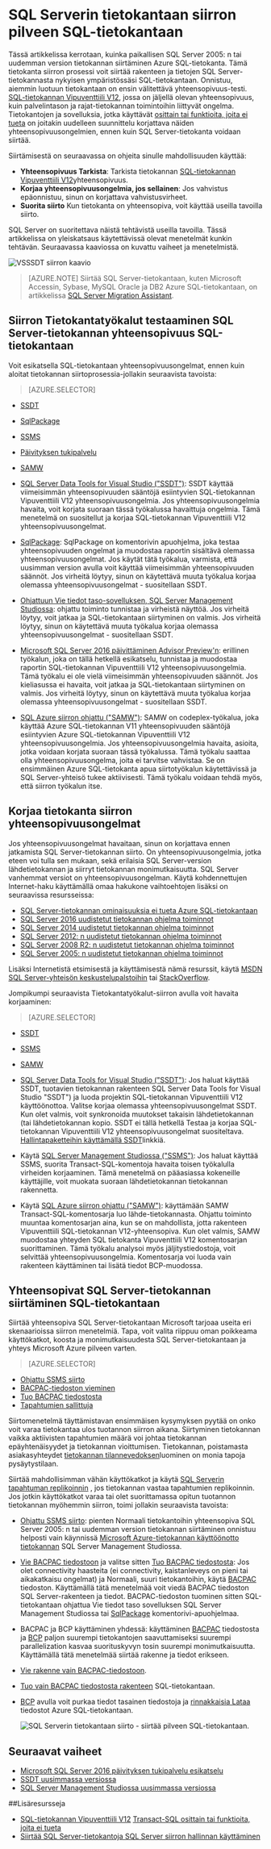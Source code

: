 <properties
   pageTitle="SQL Server-tietokannan siirto SQL-tietokantaan | Microsoft Azure"
   description="Katso, miten paikallisen SQL Serverin tietokantaan siirto Azure SQL-tietokanta pilveen. Testaa yhteensopivuuden ennen tietokannan siirto Tietokantatyökalut siirron avulla."
   keywords="tietokannan siirron, sql server-tietokannan siirron, siirron Tietokantatyökalut, siirrä tietokanta, siirtää sql-tietokantaan"
   services="sql-database"
   documentationCenter=""
   authors="CarlRabeler"
   manager="jhubbard"
   editor=""/>

<tags
   ms.service="sql-database"
   ms.devlang="NA"
   ms.topic="article"
   ms.tgt_pltfrm="NA"
   ms.workload="sqldb-migrate"
   ms.date="08/24/2016"
   ms.author="carlrab"/>

# <a name="sql-server-database-migration-to-sql-database-in-the-cloud"></a>SQL Serverin tietokantaan siirron pilveen SQL-tietokantaan

Tässä artikkelissa kerrotaan, kuinka paikallisen SQL Server 2005: n tai uudemman version tietokannan siirtäminen Azure SQL-tietokanta. Tämä tietokanta siirron prosessi voit siirtää rakenteen ja tietojen SQL Server-tietokannasta nykyisen ympäristössäsi SQL-tietokantaan. Onnistuu, aiemmin luotuun tietokantaan on ensin välitettävä yhteensopivuus-testi. [SQL-tietokannan Vipuventtiili V12](sql-database-v12-whats-new.md), jossa on jäljellä olevan yhteensopivuus, kuin palvelintason ja rajat-tietokannan toimintoihin liittyvät ongelma. Tietokantojen ja sovelluksia, jotka käyttävät [osittain tai funktioita, joita ei tueta](sql-database-transact-sql-information.md) on joitakin uudelleen suunnittelu korjattava näiden yhteensopivuusongelmien, ennen kuin SQL Server-tietokanta voidaan siirtää.

Siirtämisestä on seuraavassa on ohjeita sinulle mahdollisuuden käyttää:

- **Yhteensopivuus Tarkista**: Tarkista tietokannan [SQL-tietokannan Vipuventtiili V12](sql-database-v12-whats-new.md)yhteensopivuus. 
- **Korjaa yhteensopivuusongelmia, jos sellainen**: Jos vahvistus epäonnistuu, sinun on korjattava vahvistusvirheet.  
- **Suorita siirto** Kun tietokanta on yhteensopiva, voit käyttää useilla tavoilla siirto. 

SQL Server on suoritettava näistä tehtävistä useilla tavoilla. Tässä artikkelissa on yleiskatsaus käytettävissä olevat menetelmät kunkin tehtävän. Seuraavassa kaaviossa on kuvattu vaiheet ja menetelmistä.

  ![VSSSDT siirron kaavio](./media/sql-database-cloud-migrate/03VSSSDTDiagram.png)
  
 > [AZURE.NOTE] Siirtää SQL Server-tietokantaan, kuten Microsoft Accessin, Sybase, MySQL Oracle ja DB2 Azure SQL-tietokantaan, on artikkelissa [SQL Server Migration Assistant](http://blogs.msdn.com/b/ssma/).

## <a name="database-migration-tools-test-sql-server-database-compatibility-with-sql-database"></a>Siirron Tietokantatyökalut testaaminen SQL Server-tietokannan yhteensopivuus SQL-tietokantaan

Voit esikatsella SQL-tietokantaan yhteensopivuusongelmat, ennen kuin aloitat tietokannan siirtoprosessia-jollakin seuraavista tavoista:

> [AZURE.SELECTOR]
- [SSDT](sql-database-cloud-migrate-fix-compatibility-issues-ssdt.md)
- [SqlPackage](sql-database-cloud-migrate-determine-compatibility-sqlpackage.md)
- [SSMS](sql-database-cloud-migrate-determine-compatibility-ssms.md)
- [Päivityksen tukipalvelu](http://www.microsoft.com/download/details.aspx?id=48119)
- [SAMW](sql-database-cloud-migrate-fix-compatibility-issues.md)

- [SQL Server Data Tools for Visual Studio ("SSDT")](sql-database-cloud-migrate-fix-compatibility-issues-ssdt.md): SSDT käyttää viimeisimmän yhteensopivuuden sääntöjä esiintyvien SQL-tietokannan Vipuventtiili V12 yhteensopivuusongelmia. Jos yhteensopivuusongelmia havaita, voit korjata suoraan tässä työkalussa havaittuja ongelmia. Tämä menetelmä on suositellut ja korjaa SQL-tietokannan Vipuventtiili V12 yhteensopivuusongelmat. 
- [SqlPackage](sql-database-cloud-migrate-determine-compatibility-sqlpackage.md): SqlPackage on komentorivin apuohjelma, joka testaa yhteensopivuuden ongelmat ja muodostaa raportin sisältävä olemassa yhteensopivuusongelmat. Jos käytät tätä työkalua, varmista, että uusimman version avulla voit käyttää viimeisimmän yhteensopivuuden säännöt. Jos virheitä löytyy, sinun on käytettävä muuta työkalua korjaa olemassa yhteensopivuusongelmat - suositellaan SSDT.  
- [Ohjattuun Vie tiedot taso-sovelluksen, SQL Server Management Studiossa](sql-database-cloud-migrate-determine-compatibility-ssms.md): ohjattu toiminto tunnistaa ja virheistä näyttöä. Jos virheitä löytyy, voit jatkaa ja SQL-tietokantaan siirtyminen on valmis. Jos virheitä löytyy, sinun on käytettävä muuta työkalua korjaa olemassa yhteensopivuusongelmat - suositellaan SSDT.
- [Microsoft SQL Server 2016 päivittäminen Advisor Preview'n](http://www.microsoft.com/download/details.aspx?id=48119): erillinen työkalun, joka on tällä hetkellä esikatselu, tunnistaa ja muodostaa raportin SQL-tietokannan Vipuventtiili V12 yhteensopivuusongelmia. Tämä työkalu ei ole vielä viimeisimmän yhteensopivuuden säännöt. Jos kieliasussa ei havaita, voit jatkaa ja SQL-tietokantaan siirtyminen on valmis. Jos virheitä löytyy, sinun on käytettävä muuta työkalua korjaa olemassa yhteensopivuusongelmat - suositellaan SSDT. 
- [SQL Azure siirron ohjattu ("SAMW")](sql-database-cloud-migrate-fix-compatibility-issues.md): SAMW on codeplex-työkalua, joka käyttää Azure SQL-tietokannan V11 yhteensopivuuden sääntöjä esiintyvien Azure SQL-tietokannan Vipuventtiili V12 yhteensopivuusongelmia. Jos yhteensopivuusongelmia havaita, asioita, jotka voidaan korjata suoraan tässä työkalussa. Tämä työkalu saattaa olla yhteensopivuusongelma, joita ei tarvitse vahvistaa. Se on ensimmäinen Azure SQL-tietokanta apua siirtotyökalun käytettävissä ja SQL Server-yhteisö tukee aktiivisesti. Tämä työkalu voidaan tehdä myös, että siirron työkalun itse. 

## <a name="fix-database-migration-compatibility-issues"></a>Korjaa tietokanta siirron yhteensopivuusongelmat

Jos yhteensopivuusongelmat havaitaan, sinun on korjattava ennen jatkamista SQL Server-tietokannan siirto. On yhteensopivuusongelmia, jotka eteen voi tulla sen mukaan, sekä erilaisia SQL Server-version lähdetietokannan ja siirryt tietokannan monimutkaisuutta. SQL Server vanhemmat versiot on yhteensopivuusongelman. Käytä kohdennettujen Internet-haku käyttämällä omaa hakukone vaihtoehtojen lisäksi on seuraavissa resursseissa:

- [SQL Server-tietokannan ominaisuuksia ei tueta Azure SQL-tietokantaan](sql-database-transact-sql-information.md)
- [SQL Server 2016 uudistetut tietokannan ohjelma toiminnot](https://msdn.microsoft.com/library/ms144262%28v=sql.130%29)
- [SQL Server 2014 uudistetut tietokannan ohjelma toiminnot](https://msdn.microsoft.com/library/ms144262%28v=sql.120%29)
- [SQL Server 2012: n uudistetut tietokannan ohjelma toiminnot](https://msdn.microsoft.com/library/ms144262%28v=sql.110%29)
- [SQL Server 2008 R2: n uudistetut tietokannan ohjelma toiminnot](https://msdn.microsoft.com/library/ms144262%28v=sql.105%29)
- [SQL Server 2005: n uudistetut tietokannan ohjelma toiminnot](https://msdn.microsoft.com/library/ms144262%28v=sql.90%29)

Lisäksi Internetistä etsimisestä ja käyttämisestä nämä resurssit, käytä [MSDN SQL Server-yhteisön keskustelupalstoihin](https://social.msdn.microsoft.com/Forums/sqlserver/home?category=sqlserver) tai [StackOverflow](http://stackoverflow.com/).

Jompikumpi seuraavista Tietokantatyökalut-siirron avulla voit havaita korjaaminen:

> [AZURE.SELECTOR]
- [SSDT](sql-database-cloud-migrate-fix-compatibility-issues-ssdt.md)
- [SSMS](sql-database-cloud-migrate-fix-compatibility-issues-ssms.md)
- [SAMW](sql-database-cloud-migrate-fix-compatibility-issues.md)

- [SQL Server Data Tools for Visual Studio ("SSDT")](sql-database-cloud-migrate-fix-compatibility-issues-ssdt.md): Jos haluat käyttää SSDT, tuotavien tietokannan rakenteen SQL Server Data Tools for Visual Studio "SSDT") ja luoda projektin SQL-tietokannan Vipuventtiili V12 käyttöönottoa. Valitse korjaa olemassa yhteensopivuusongelmat SSDT. Kun olet valmis, voit synkronoida muutokset takaisin lähdetietokannan (tai lähdetietokannan kopio. SSDT ei tällä hetkellä Testaa ja korjaa SQL-tietokannan Vipuventtiili V12 yhteensopivuusongelmat suositeltava. [Hallintapaketteihin käyttämällä SSDT](sql-database-cloud-migrate-fix-compatibility-issues-ssdt.md)linkkiä.
- Käytä [SQL Server Management Studiossa ("SSMS")](sql-database-cloud-migrate-fix-compatibility-issues-ssms.md): Jos haluat käyttää SSMS, suorita Transact-SQL-komentoja havaita toisen työkalulla virheiden korjaaminen. Tämä menetelmä on pääasiassa kokeneille käyttäjille, voit muokata suoraan lähdetietokannan tietokannan rakennetta. 
- Käytä [SQL Azure siirron ohjattu ("SAMW")](sql-database-cloud-migrate-fix-compatibility-issues.md): käyttämään SAMW Transact-SQL-komentosarja luo lähde-tietokannasta. Ohjattu toiminto muuntaa komentosarjan aina, kun se on mahdollista, jotta rakenteen Vipuventtiili SQL-tietokannan V12-yhteensopiva. Kun olet valmis, SAMW muodostaa yhteyden SQL tietokanta Vipuventtiili V12 komentosarjan suorittaminen. Tämä työkalu analysoi myös jäljitystiedostoja, voit selvittää yhteensopivuusongelmia. Komentosarja voi luoda vain rakenteen käyttäminen tai lisätä tiedot BCP-muodossa.

## <a name="migrate-a-compatible-sql-server-database-to-sql-database"></a>Yhteensopivat SQL Server-tietokannan siirtäminen SQL-tietokantaan

Siirtää yhteensopiva SQL Server-tietokantaan Microsoft tarjoaa useita eri skenaarioissa siirron menetelmiä. Tapa, voit valita riippuu oman poikkeama käyttökatkot, koosta ja monimutkaisuudesta SQL Server-tietokantaan ja yhteys Microsoft Azure pilveen varten.  

> [AZURE.SELECTOR]
- [Ohjattu SSMS siirto](sql-database-cloud-migrate-compatible-using-ssms-migration-wizard.md)
- [BACPAC-tiedoston vieminen](sql-database-cloud-migrate-compatible-export-bacpac-ssms.md)
- [Tuo BACPAC tiedostosta](sql-database-cloud-migrate-compatible-import-bacpac-ssms.md)
- [Tapahtumien sallittuja](sql-database-cloud-migrate-compatible-using-transactional-replication.md)

Siirtomenetelmä täyttämistavan ensimmäisen kysymyksen pyytää on onko voit varaa tietokantaa ulos tuotannon siirron aikana. Siirtyminen tietokannan vaikka aktiivisten tapahtumien määrä voi johtaa tietokannan epäyhtenäisyydet ja tietokannan vioittumisen. Tietokannan, poistamasta asiakasyhteydet [tietokannan tilannevedoksen](https://msdn.microsoft.com/library/ms175876.aspx)luominen on monia tapoja pysäytystilaan.

Siirtää mahdollisimman vähän käyttökatkot ja käytä [SQL Serverin tapahtuman replikoinnin](sql-database-cloud-migrate-compatible-using-transactional-replication.md) , jos tietokannan vastaa tapahtumien replikoinnin. Jos jotkin käyttökatkot varaa tai olet suorittamassa opitun tuotannon tietokannan myöhemmin siirron, toimi jollakin seuraavista tavoista:

- [Ohjattu SSMS siirto](sql-database-cloud-migrate-compatible-using-ssms-migration-wizard.md): pienten Normaali tietokantoihin yhteensopiva SQL Server 2005: n tai uudemman version tietokannan siirtäminen onnistuu helposti vain käynnissä [Microsoft Azure-tietokannan käyttöönotto tietokannan](sql-database-cloud-migrate-compatible-using-ssms-migration-wizard.md) SQL Server Management Studiossa.
- [Vie BACPAC tiedostoon](sql-database-cloud-migrate-compatible-export-bacpac-ssms.md) ja valitse sitten [Tuo BACPAC tiedostosta](sql-database-cloud-migrate-compatible-import-bacpac-ssms.md): Jos olet connectivity haasteita (ei connectivity, kaistanleveys on pieni tai aikakatkaisu ongelmat) ja Normaali, suuri tietokantoihin, käytä [BACPAC](https://msdn.microsoft.com/library/ee210546.aspx#Anchor_4) tiedoston. Käyttämällä tätä menetelmää voit viedä BACPAC tiedoston SQL Server-rakenteen ja tiedot. BACPAC-tiedoston tuominen sitten SQL-tietokantaan ohjattua Vie tiedot taso sovelluksen SQL Server Management Studiossa tai [SqlPackage](https://msdn.microsoft.com/library/hh550080.aspx) komentorivi-apuohjelmaa.
- BACPAC ja BCP käyttäminen yhdessä: käyttäminen [BACPAC](https://msdn.microsoft.com/library/ee210546.aspx#Anchor_4) tiedostosta ja [BCP](https://msdn.microsoft.com/library/ms162802.aspx) paljon suurempi tietokantojen saavuttamiseksi suurempi parallelization kasvaa suorituskyvyn tosin suurempi monimutkaisuutta. Käyttämällä tätä menetelmää siirtää rakenne ja tiedot erikseen.
 - [Vie rakenne vain BACPAC-tiedostoon](sql-database-cloud-migrate-compatible-export-bacpac-ssms.md).
 - [Tuo vain BACPAC tiedostosta rakenteen](sql-database-cloud-migrate-compatible-import-bacpac-ssms.md) SQL-tietokantaan.
 - [BCP](https://msdn.microsoft.com/library/ms162802.aspx) avulla voit purkaa tiedot tasainen tiedostoja ja [rinnakkaisia Lataa](https://technet.microsoft.com/library/dd425070.aspx) tiedostot Azure SQL-tietokantaan.

     ![SQL Serverin tietokantaan siirto - siirtää pilveen SQL-tietokantaan.](./media/sql-database-cloud-migrate/01SSMSDiagram_new.png)

## <a name="next-steps"></a>Seuraavat vaiheet

- [Microsoft SQL Server 2016 päivityksen tukipalvelu esikatselu](http://www.microsoft.com/download/details.aspx?id=48119)
- [SSDT uusimmassa versiossa](https://msdn.microsoft.com/library/mt204009.aspx)
- [SQL Server Management Studiossa uusimmassa versiossa](https://msdn.microsoft.com/library/mt238290.aspx)

##<a name="additional-resources"></a>Lisäresursseja

- [SQL-tietokannan Vipuventtiili V12](sql-database-v12-whats-new.md)
[Transact-SQL osittain tai funktioita, joita ei tueta](sql-database-transact-sql-information.md)
- [Siirtää SQL Server-tietokantoja SQL Server siirron hallinnan käyttäminen](http://blogs.msdn.com/b/ssma/)
